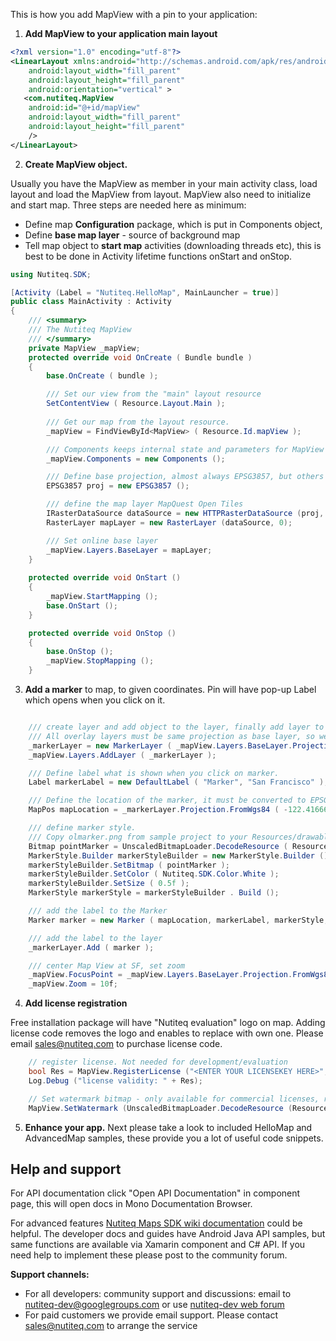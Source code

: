 This is how you add MapView with a pin to your application:

1) **Add MapView to your application main layout**

```xml
<?xml version="1.0" encoding="utf-8"?>
<LinearLayout xmlns:android="http://schemas.android.com/apk/res/android"
    android:layout_width="fill_parent"
    android:layout_height="fill_parent"
    android:orientation="vertical" >
   <com.nutiteq.MapView
    android:id="@+id/mapView"
    android:layout_width="fill_parent" 
    android:layout_height="fill_parent" 
    />
</LinearLayout>
```

2) **Create MapView object.** 

Usually you have the MapView as member in your main activity class, load layout and load the MapView from layout. MapView also need to initialize and start map. Three steps are needed here as minimum: 

* Define map **Configuration** package, which is put in Components object, 
* Define **base map layer** - source of background map
* Tell map object to **start map** activities (downloading threads etc), this is best to be done in Activity lifetime functions onStart and onStop.

```csharp
using Nutiteq.SDK;

[Activity (Label = "Nutiteq.HelloMap", MainLauncher = true)]
public class MainActivity : Activity
{
    /// <summary>
	/// The Nutiteq MapView
	/// </summary>
	private MapView _mapView;
	protected override void OnCreate ( Bundle bundle )
	{
		base.OnCreate ( bundle );

		/// Set our view from the "main" layout resource
		SetContentView ( Resource.Layout.Main );
	
		/// Get our map from the layout resource. 
		_mapView = FindViewById<MapView> ( Resource.Id.mapView );

		/// Components keeps internal state and parameters for MapView
		_mapView.Components = new Components ();

		/// Define base projection, almost always EPSG3857, but others can be defined also
		EPSG3857 proj = new EPSG3857 ();

		/// define the map layer MapQuest Open Tiles
		IRasterDataSource dataSource = new HTTPRasterDataSource (proj, 0, 18, "http://otile1.mqcdn.com/tiles/1.0.0/osm/{zoom}/{x}/{y}.png");
		RasterLayer mapLayer = new RasterLayer (dataSource, 0);

		/// Set online base layer  
		_mapView.Layers.BaseLayer = mapLayer;
	}
	
	protected override void OnStart ()
	{
		_mapView.StartMapping ();
		base.OnStart ();
	}

	protected override void OnStop ()
	{
		base.OnStop ();
		_mapView.StopMapping ();
	}
```

3) **Add a marker** to map, to given coordinates. Pin will have pop-up Label which opens when you click on it.

```csharp

	/// create layer and add object to the layer, finally add layer to the map. 
	/// All overlay layers must be same projection as base layer, so we reuse it
	_markerLayer = new MarkerLayer ( _mapView.Layers.BaseLayer.Projection );
	_mapView.Layers.AddLayer ( _markerLayer );

	/// Define label what is shown when you click on marker.
	Label markerLabel = new DefaultLabel ( "Marker", "San Francisco" );

	/// Define the location of the marker, it must be converted to EPSG3857 coordinate system
	MapPos mapLocation = _markerLayer.Projection.FromWgs84 ( -122.41666666667, 37.76666666666 );

	/// define marker style.
	/// Copy olmarker.png from sample project to your Resources/drawable folder
	Bitmap pointMarker = UnscaledBitmapLoader.DecodeResource ( Resources, Resource.Drawable.olmarker );
	MarkerStyle.Builder markerStyleBuilder = new MarkerStyle.Builder ();
	markerStyleBuilder.SetBitmap ( pointMarker );
	markerStyleBuilder.SetColor ( Nutiteq.SDK.Color.White );
	markerStyleBuilder.SetSize ( 0.5f );
	MarkerStyle markerStyle = markerStyleBuilder . Build ();

	/// add the label to the Marker
	Marker marker = new Marker ( mapLocation, markerLabel, markerStyle, null );

	/// add the label to the layer
	_markerLayer.Add ( marker );

	/// center Map View at SF, set zoom
	_mapView.FocusPoint = _mapView.Layers.BaseLayer.Projection.FromWgs84 ( -122.41666666667, 37.76666666666 );
	_mapView.Zoom = 10f;

```
4) **Add license registration**

Free installation package will have "Nutiteq evaluation" logo on map. Adding license code removes the logo and enables to replace with own one. Please email sales@nutiteq.com to purchase license code.

```csharp
    // register license. Not needed for development/evaluation
	bool Res = MapView.RegisterLicense ("<ENTER YOUR LICENSEKEY HERE>", ApplicationContext);
	Log.Debug ("license validity: " + Res);

	// Set watermark bitmap - only available for commercial licenses, replaces Nutiteq Evaluation watermark. -1, -1 are relative screen coordinates, 0.2 is watemark size relative to screen
	MapView.SetWatermark (UnscaledBitmapLoader.DecodeResource (Resources, Resource.Drawable.Icon), -1.0f, -1.0f, 0.2f);
```

5) **Enhance your app.** Next please take a look to included HelloMap and AdvancedMap samples, these provide you a lot of useful code snippets. 

## Help and support

For API documentation click "Open API Documentation" in component page, this will open docs in Mono Documentation Browser. 

For advanced features [Nutiteq Maps SDK wiki documentation](https://github.com/nutiteq/hellomap3d/wiki) could be helpful. The developer docs and guides have  Android Java API samples, but same functions are available via Xamarin component and C# API. If you need help to implement these please post to the community forum.

**Support channels:**

* For all developers: community support and discussions: email to nutiteq-dev@googlegroups.com or use [nutiteq-dev web forum](https://groups.google.com/forum/#!forum/nutiteq-dev)
* For paid customers we provide email support. Please contact sales@nutiteq.com to arrange the service
